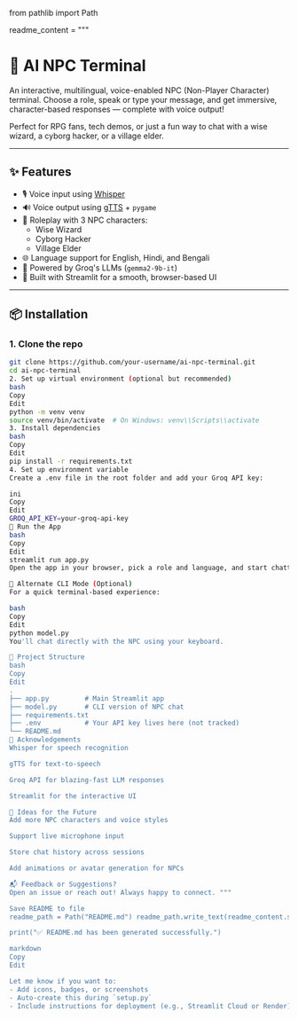 from pathlib import Path

readme_content = """
# 🧠 AI NPC Terminal

An interactive, multilingual, voice-enabled NPC (Non-Player Character) terminal. Choose a role, speak or type your message, and get immersive, character-based responses — complete with voice output!

Perfect for RPG fans, tech demos, or just a fun way to chat with a wise wizard, a cyborg hacker, or a village elder.

---

## ✨ Features

- 🎙️ Voice input using [Whisper](https://github.com/openai/whisper)
- 🔊 Voice output using [gTTS](https://pypi.org/project/gTTS/) + `pygame`
- 🧙 Roleplay with 3 NPC characters:
  - Wise Wizard
  - Cyborg Hacker
  - Village Elder
- 🌐 Language support for English, Hindi, and Bengali
- 🧠 Powered by Groq's LLMs (`gemma2-9b-it`)
- 🌈 Built with Streamlit for a smooth, browser-based UI

---

## 📦 Installation

### 1. Clone the repo

```bash
git clone https://github.com/your-username/ai-npc-terminal.git
cd ai-npc-terminal
2. Set up virtual environment (optional but recommended)
bash
Copy
Edit
python -m venv venv
source venv/bin/activate  # On Windows: venv\\Scripts\\activate
3. Install dependencies
bash
Copy
Edit
pip install -r requirements.txt
4. Set up environment variable
Create a .env file in the root folder and add your Groq API key:

ini
Copy
Edit
GROQ_API_KEY=your-groq-api-key
🚀 Run the App
bash
Copy
Edit
streamlit run app.py
Open the app in your browser, pick a role and language, and start chatting!

🎯 Alternate CLI Mode (Optional)
For a quick terminal-based experience:

bash
Copy
Edit
python model.py
You'll chat directly with the NPC using your keyboard.

📁 Project Structure
bash
Copy
Edit
.
├── app.py         # Main Streamlit app
├── model.py       # CLI version of NPC chat
├── requirements.txt
├── .env           # Your API key lives here (not tracked)
└── README.md
🙌 Acknowledgements
Whisper for speech recognition

gTTS for text-to-speech

Groq API for blazing-fast LLM responses

Streamlit for the interactive UI

🧪 Ideas for the Future
Add more NPC characters and voice styles

Support live microphone input

Store chat history across sessions

Add animations or avatar generation for NPCs

📬 Feedback or Suggestions?
Open an issue or reach out! Always happy to connect. """

Save README to file
readme_path = Path("README.md") readme_path.write_text(readme_content.strip())

print("✅ README.md has been generated successfully.")

markdown
Copy
Edit

Let me know if you want to:
- Add icons, badges, or screenshots
- Auto-create this during `setup.py`
- Include instructions for deployment (e.g., Streamlit Cloud or Render)












